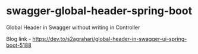 # swagger-global-header-spring-boot
Global Header in Swagger without writing in Controller

Blog link - https://dev.to/s2agrahari/global-header-in-swagger-ui-spring-boot-5188
